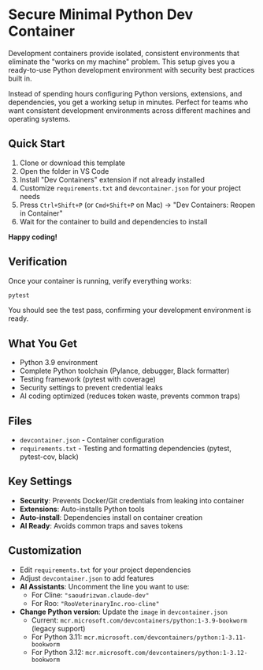 # Secure Minimal Python Dev Container

Development containers provide isolated, consistent environments that eliminate the "works on my machine" problem. This setup gives you a ready-to-use Python development environment with security best practices built in.

Instead of spending hours configuring Python versions, extensions, and dependencies, you get a working setup in minutes. Perfect for teams who want consistent development environments across different machines and operating systems.

## Quick Start

1. Clone or download this template
2. Open the folder in VS Code
3. Install "Dev Containers" extension if not already installed
4. Customize `requirements.txt` and `devcontainer.json` for your project needs
5. Press `Ctrl+Shift+P` (or `Cmd+Shift+P` on Mac) → "Dev Containers: Reopen in Container"
6. Wait for the container to build and dependencies to install

**Happy coding!**

## Verification

Once your container is running, verify everything works:

```bash
pytest
```

You should see the test pass, confirming your development environment is ready.

## What You Get

- Python 3.9 environment
- Complete Python toolchain (Pylance, debugger, Black formatter)
- Testing framework (pytest with coverage)
- Security settings to prevent credential leaks
- AI coding optimized (reduces token waste, prevents common traps)

## Files

- `devcontainer.json` - Container configuration
- `requirements.txt` - Testing and formatting dependencies (pytest, pytest-cov, black)

## Key Settings

- **Security**: Prevents Docker/Git credentials from leaking into container
- **Extensions**: Auto-installs Python tools
- **Auto-install**: Dependencies install on container creation
- **AI Ready**: Avoids common traps and saves tokens

## Customization

- Edit `requirements.txt` for your project dependencies
- Adjust `devcontainer.json` to add features
- **AI Assistants**: Uncomment the line you want to use:
  - For Cline: `"saoudrizwan.claude-dev"`
  - For Roo: `"RooVeterinaryInc.roo-cline"`
- **Change Python version**: Update the `image` in `devcontainer.json`
  - Current: `mcr.microsoft.com/devcontainers/python:1-3.9-bookworm` (legacy support)
  - For Python 3.11: `mcr.microsoft.com/devcontainers/python:1-3.11-bookworm`
  - For Python 3.12: `mcr.microsoft.com/devcontainers/python:1-3.12-bookworm`
